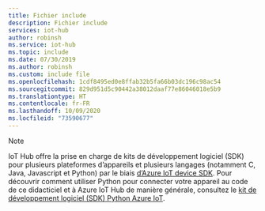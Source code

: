 ```yaml
---
title: Fichier include
description: Fichier include
services: iot-hub
author: robinsh
ms.service: iot-hub
ms.topic: include
ms.date: 07/30/2019
ms.author: robinsh
ms.custom: include file
ms.openlocfilehash: 1cdf8495ed0e8ffab32b5fa66b03dc196c98ac54
ms.sourcegitcommit: 829d951d5c90442a38012daaf77e86046018e5b9
ms.translationtype: HT
ms.contentlocale: fr-FR
ms.lasthandoff: 10/09/2020
ms.locfileid: "73590677"
---
```

> [!NOTE]
> IoT Hub offre la prise en charge de kits de développement logiciel (SDK) pour plusieurs plateformes d’appareils et plusieurs langages (notamment C, Java, Javascript et Python) par le biais [d’Azure IoT device SDK](https://github.com/azure/azure-iot-sdks). Pour découvrir comment utiliser Python pour connecter votre appareil au code de ce didacticiel et à Azure IoT Hub de manière générale, consultez le [kit de développement logiciel (SDK) Python Azure IoT](https://github.com/Azure/azure-iot-sdk-python).
>
